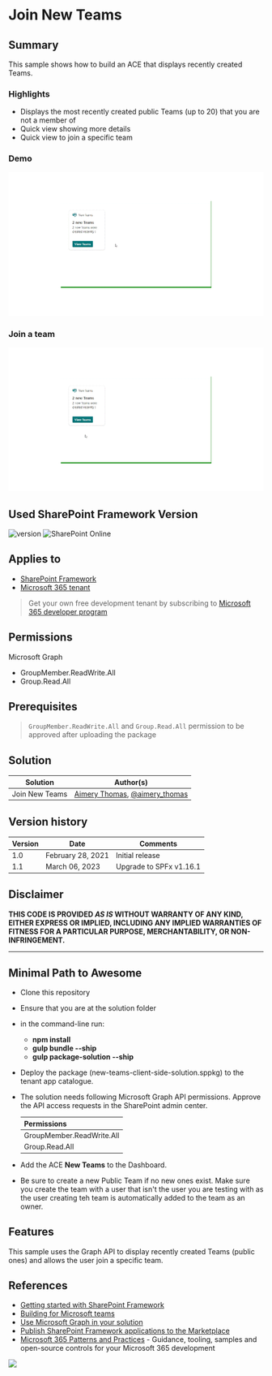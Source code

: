 # Join New Teams

## Summary

This sample shows how to build an ACE that displays recently created Teams.

### Highlights

- Displays the most recently created public Teams (up to 20) that you are not a member of
- Quick view showing more details
- Quick view to join a specific team

### Demo

![Demo1](./assets/Demo1.gif)

### Join a team

![Demo2](./assets/Demo2.gif)

## Used SharePoint Framework Version

![version](https://img.shields.io/badge/version-1.16.1-green.svg)
![SharePoint Online](https://img.shields.io/badge/SharePoint-Online-yellow.svg)

## Applies to

- [SharePoint Framework](https://aka.ms/spfx)
- [Microsoft 365 tenant](https://docs.microsoft.com/en-us/sharepoint/dev/spfx/set-up-your-developer-tenant)

> Get your own free development tenant by subscribing to [Microsoft 365 developer program](http://aka.ms/o365devprogram)

## Permissions

Microsoft Graph

- GroupMember.ReadWrite.All
- Group.Read.All

## Prerequisites

> `GroupMember.ReadWrite.All` and `Group.Read.All` permission to be approved after uploading the package

## Solution

Solution|Author(s)
--------|---------
Join New Teams | [Aimery Thomas](https://github.com/a1mery), [@aimery_thomas](https://twitter.com/aimery_thomas)

## Version history

Version|Date|Comments
-------|----|--------
1.0|February 28, 2021|Initial release
1.1|March 06, 2023|Upgrade to SPFx v1.16.1

## Disclaimer

**THIS CODE IS PROVIDED *AS IS* WITHOUT WARRANTY OF ANY KIND, EITHER EXPRESS OR IMPLIED, INCLUDING ANY IMPLIED WARRANTIES OF FITNESS FOR A PARTICULAR PURPOSE, MERCHANTABILITY, OR NON-INFRINGEMENT.**

---

## Minimal Path to Awesome

- Clone this repository
- Ensure that you are at the solution folder
- in the command-line run:
  - **npm install**
  - **gulp bundle --ship**
  - **gulp package-solution --ship**
- Deploy the package (new-teams-client-side-solution.sppkg) to the tenant app catalogue.
- The solution needs following Microsoft Graph API permissions. Approve the API access requests in the SharePoint admin center.

  | Permissions               |
  |---------------------------|
  | GroupMember.ReadWrite.All |
  | Group.Read.All            |

- Add the ACE **New Teams** to the Dashboard.
- Be sure to create a new Public Team if no new ones exist. Make sure you create the team with a user that isn't the user you are testing with as the user creating teh team is automatically added to the team as an owner.

## Features

This sample uses the Graph API to display recently created Teams (public ones) and allows the user join a specific team.

## References

- [Getting started with SharePoint Framework](https://docs.microsoft.com/en-us/sharepoint/dev/spfx/set-up-your-developer-tenant)
- [Building for Microsoft teams](https://docs.microsoft.com/en-us/sharepoint/dev/spfx/build-for-teams-overview)
- [Use Microsoft Graph in your solution](https://docs.microsoft.com/en-us/sharepoint/dev/spfx/web-parts/get-started/using-microsoft-graph-apis)
- [Publish SharePoint Framework applications to the Marketplace](https://docs.microsoft.com/en-us/sharepoint/dev/spfx/publish-to-marketplace-overview)
- [Microsoft 365 Patterns and Practices](https://aka.ms/m365pnp) - Guidance, tooling, samples and open-source controls for your Microsoft 365 development

<img src="https://pnptelemetry.azurewebsites.net/sp-dev-fx-aces/samples/PrimaryTextCard-Graph-JoinNewTeams" />

